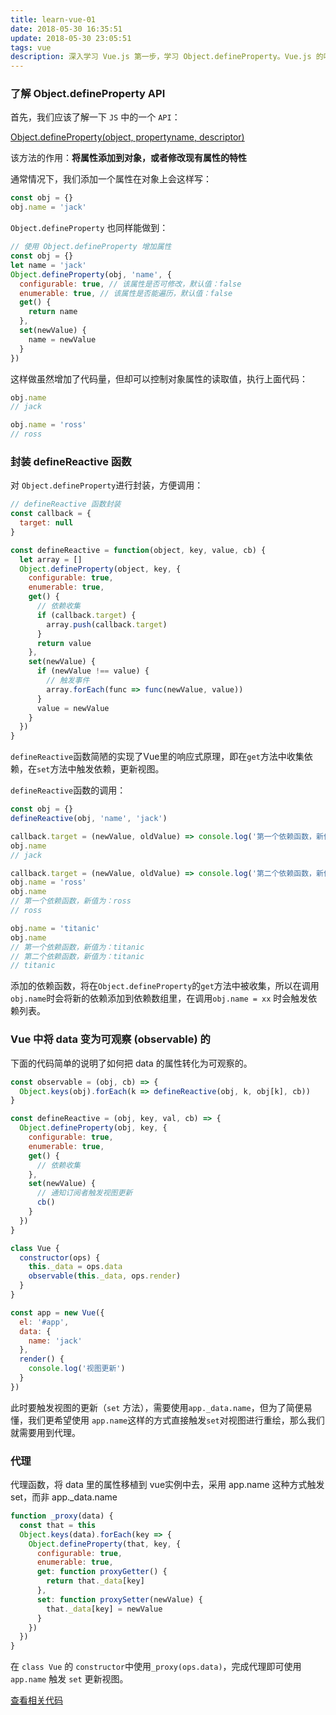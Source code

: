 ```yaml
---
title: learn-vue-01
date: 2018-05-30 16:35:51
update: 2018-05-30 23:05:51
tags: vue
description: 深入学习 Vue.js 第一步，学习 Object.defineProperty。Vue.js 的响应原理依赖于 Object.defineProperty，所以 Vue 不支持 IE8 及更低版本浏览器。Vue 通过设置对象的 setter/getter 方法，来监听数据的变化，通过 getter 进行依赖收集，而每个 setter 方法就是一个观察者，在数据变更时通知订阅者更新视图。
---
```


### 了解 Object.defineProperty API

首先，我们应该了解一下 `JS` 中的一个 `API`：

[Object.defineProperty(object, propertyname, descriptor) ](https://msdn.microsoft.com/zh-cn/library/dd548687%28v=vs.94%29.aspx)

该方法的作用：**将属性添加到对象，或者修改现有属性的特性**

通常情况下，我们添加一个属性在对象上会这样写：

```javascript
const obj = {}
obj.name = 'jack'
```

`Object.defineProperty` 也同样能做到：

```javascript
// 使用 Object.defineProperty 增加属性
const obj = {}
let name = 'jack'
Object.defineProperty(obj, 'name', {
  configurable: true, // 该属性是否可修改，默认值：false
  enumerable: true, // 该属性是否能遍历，默认值：false
  get() {
    return name
  },
  set(newValue) {
    name = newValue
  }
})
```

这样做虽然增加了代码量，但却可以控制对象属性的读取值，执行上面代码：

```javascript
obj.name
// jack

obj.name = 'ross'
// ross
```

### 封装 defineReactive 函数

对 `Object.defineProperty`进行封装，方便调用：

```javascript
// defineReactive 函数封装
const callback = {
  target: null
}

const defineReactive = function(object, key, value, cb) {
  let array = []
  Object.defineProperty(object, key, {
    configurable: true,
    enumerable: true,
    get() {
      // 依赖收集
      if (callback.target) {
        array.push(callback.target)
      }
      return value
    },
    set(newValue) {
      if (newValue !== value) {
        // 触发事件
        array.forEach(func => func(newValue, value))
      }
      value = newValue
    }
  })
}
```

`defineReactive`函数简陋的实现了Vue里的响应式原理，即在`get`方法中收集依赖，在`set`方法中触发依赖，更新视图。

`defineReactive`函数的调用：

```javascript
const obj = {}
defineReactive(obj, 'name', 'jack')

callback.target = (newValue, oldValue) => console.log('第一个依赖函数，新值为：' + newValue)
obj.name
// jack

callback.target = (newValue, oldValue) => console.log('第二个依赖函数，新值为：' + newValue)
obj.name = 'ross'
obj.name
// 第一个依赖函数，新值为：ross
// ross

obj.name = 'titanic'
obj.name
// 第一个依赖函数，新值为：titanic
// 第二个依赖函数，新值为：titanic
// titanic
```

添加的依赖函数，将在`Object.defineProperty`的`get`方法中被收集，所以在调用`obj.name`时会将新的依赖添加到依赖数组里，在调用`obj.name = xx` 时会触发依赖列表。

### Vue 中将 data 变为可观察 (observable) 的

下面的代码简单的说明了如何把 data 的属性转化为可观察的。

```javascript
const observable = (obj, cb) => {
  Object.keys(obj).forEach(k => defineReactive(obj, k, obj[k], cb))
}

const defineReactive = (obj, key, val, cb) => {
  Object.defineProperty(obj, key, {
    configurable: true,
    enumerable: true,
    get() {
      // 依赖收集
    },
    set(newValue) {
      // 通知订阅者触发视图更新
      cb()
    }
  })
}

class Vue {
  constructor(ops) {
    this._data = ops.data
    observable(this._data, ops.render)
  }
}

const app = new Vue({
  el: '#app',
  data: {
    name: 'jack'
  },
  render() {
    console.log('视图更新')
  }
})
```

此时要触发视图的更新（`set` 方法），需要使用`app._data.name`，但为了简便易懂，我们更希望使用 `app.name`这样的方式直接触发`set`对视图进行重绘，那么我们就需要用到代理。

### 代理

代理函数，将 data 里的属性移植到 vue实例中去，采用 app.name 这种方式触发 set，而非 app._data.name

```javascript
function _proxy(data) {
  const that = this
  Object.keys(data).forEach(key => {
    Object.defineProperty(that, key, {
      configurable: true,
      enumerable: true,
      get: function proxyGetter() {
        return that._data[key]
      },
      set: function proxySetter(newValue) {
        that._data[key] = newValue
      }
    })
  })
}
```

在 `class Vue` 的 `constructor`中使用`_proxy(ops.data)`，完成代理即可使用 `app.name` 触发 `set` 更新视图。

[查看相关代码](https://github.com/maywzp/LearnVue/blob/master/demo/learn-vue-01.js)